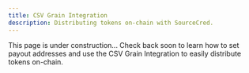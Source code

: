 ```yaml
---
title: CSV Grain Integration
description: Distributing tokens on-chain with SourceCred.
---
```


This page is under construction... Check back soon to learn how to set payout
addresses and use the CSV Grain Integration to easily distribute tokens
on-chain.
